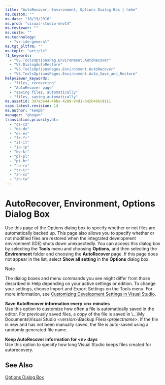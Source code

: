 ```yaml
---
title: "AutoRecover, Environment, Options Dialog Box | hehe"
ms.custom: ""
ms.date: "10/19/2016"
ms.prod: "visual-studio-dev14"
ms.reviewer: ""
ms.suite: ""
ms.technology: 
  - "vs-ide-general"
ms.tgt_pltfrm: ""
ms.topic: "article"
f1_keywords: 
  - "VS.ToolsOptionsPag.Environment.AutoRecover"
  - "VS.DialogAutoRestore"
  - "VS.ToolsOptionsPages.Environment.AutoRecover"
  - "VS.ToolsOptionsPages.Environment.Auto_Save_and_Restore"
helpviewer_keywords: 
  - "files, recovering"
  - "AutoRecover page"
  - "saving files, automatically"
  - "files, saving automatically"
ms.assetid: 397e5e44-4bbe-4289-94d1-642b466c9111
caps.latest.revision: 14
ms.author: "kempb"
manager: "ghogen"
translation.priority.ht: 
  - "cs-cz"
  - "de-de"
  - "es-es"
  - "fr-fr"
  - "it-it"
  - "ja-jp"
  - "ko-kr"
  - "pl-pl"
  - "pt-br"
  - "ru-ru"
  - "tr-tr"
  - "zh-cn"
  - "zh-tw"
---
```

# AutoRecover, Environment, Options Dialog Box
Use this page of the Options dialog box to specify whether or not files are automatically backed up. This page also allows you to specify whether or not modified files are restored when the integrated development environment (IDE) shuts down unexpectedly. You can access this dialog box by selecting the **Tools** menu and choosing **Options**, and then selecting the **Environment** folder and choosing the **AutoRecover** page. If this page does not appear in the list, select **Show all setting** in the **Options** dialog box.  
  
> [!NOTE]
>  The dialog boxes and menu commands you see might differ from those described in Help depending on your active settings or edition. To change your settings, choose Import and Export Settings on the Tools menu. For more information, see [Customizing Development Settings in Visual Studio](http://msdn.microsoft.com/en-us/22c4debb-4e31-47a8-8f19-16f328d7dcd3).  
  
 **Save AutoRecover information every \<n> minutes**  
 Use this option to customize how often a file is automatically saved in the editor. For previously saved files, a copy of the file is saved in \\...\My Documents\Visual Studio \<*version*>\Backup Files\\<*projectname*>. If the file is new and has not been manually saved, the file is auto-saved using a randomly generated file name.  
  
 **Keep AutoRecover information for \<n> days**  
 Use this option to specify how long Visual Studio keeps files created for autorecovery.  
  
## See Also  
 [Options Dialog Box](../reference/options-dialog-box--visual-studio-.md)
